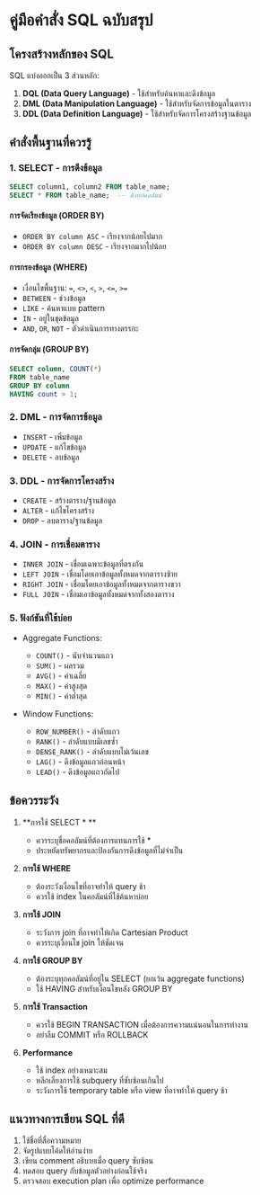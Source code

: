 # คู่มือคำสั่ง SQL ฉบับสรุป

## โครงสร้างหลักของ SQL

SQL แบ่งออกเป็น 3 ส่วนหลัก:
1. **DQL (Data Query Language)** - ใช้สำหรับค้นหาและดึงข้อมูล
2. **DML (Data Manipulation Language)** - ใช้สำหรับจัดการข้อมูลในตาราง
3. **DDL (Data Definition Language)** - ใช้สำหรับจัดการโครงสร้างฐานข้อมูล

## คำสั่งพื้นฐานที่ควรรู้

### 1. SELECT - การดึงข้อมูล
```sql
SELECT column1, column2 FROM table_name;
SELECT * FROM table_name;  -- ดึงทุกคอลัมน์
```

#### การจัดเรียงข้อมูล (ORDER BY)
- `ORDER BY column ASC` - เรียงจากน้อยไปมาก
- `ORDER BY column DESC` - เรียงจากมากไปน้อย

#### การกรองข้อมูล (WHERE)
- เงื่อนไขพื้นฐาน: `=`, `<>`, `<`, `>`, `<=`, `>=`
- `BETWEEN` - ช่วงข้อมูล
- `LIKE` - ค้นหาแบบ pattern
- `IN` - อยู่ในชุดข้อมูล
- `AND`, `OR`, `NOT` - ตัวดำเนินการทางตรรกะ

#### การจัดกลุ่ม (GROUP BY)
```sql
SELECT column, COUNT(*) 
FROM table_name 
GROUP BY column
HAVING count > 1;
```

### 2. DML - การจัดการข้อมูล
- `INSERT` - เพิ่มข้อมูล
- `UPDATE` - แก้ไขข้อมูล
- `DELETE` - ลบข้อมูล

### 3. DDL - การจัดการโครงสร้าง
- `CREATE` - สร้างตาราง/ฐานข้อมูล
- `ALTER` - แก้ไขโครงสร้าง
- `DROP` - ลบตาราง/ฐานข้อมูล

### 4. JOIN - การเชื่อมตาราง
- `INNER JOIN` - เชื่อมเฉพาะข้อมูลที่ตรงกัน
- `LEFT JOIN` - เชื่อมโดยเอาข้อมูลทั้งหมดจากตารางซ้าย
- `RIGHT JOIN` - เชื่อมโดยเอาข้อมูลทั้งหมดจากตารางขวา
- `FULL JOIN` - เชื่อมเอาข้อมูลทั้งหมดจากทั้งสองตาราง

### 5. ฟังก์ชันที่ใช้บ่อย
- Aggregate Functions:
  - `COUNT()` - นับจำนวนแถว
  - `SUM()` - ผลรวม
  - `AVG()` - ค่าเฉลี่ย
  - `MAX()` - ค่าสูงสุด
  - `MIN()` - ค่าต่ำสุด

- Window Functions:
  - `ROW_NUMBER()` - ลำดับแถว
  - `RANK()` - ลำดับแบบมีเลขซ้ำ
  - `DENSE_RANK()` - ลำดับแบบไม่เว้นเลข
  - `LAG()` - ดึงข้อมูลแถวก่อนหน้า
  - `LEAD()` - ดึงข้อมูลแถวถัดไป

## ข้อควรระวัง

1. **การใช้ SELECT * **
   - ควรระบุชื่อคอลัมน์ที่ต้องการแทนการใช้ *
   - ประหยัดทรัพยากรและป้องกันการดึงข้อมูลที่ไม่จำเป็น

2. **การใช้ WHERE**
   - ต้องระวังเงื่อนไขที่อาจทำให้ query ช้า
   - ควรใช้ index ในคอลัมน์ที่ใช้ค้นหาบ่อย

3. **การใช้ JOIN**
   - ระวังการ join ที่อาจทำให้เกิด Cartesian Product
   - ควรระบุเงื่อนไข join ให้ชัดเจน

4. **การใช้ GROUP BY**
   - ต้องระบุทุกคอลัมน์ที่อยู่ใน SELECT (ยกเว้น aggregate functions)
   - ใช้ HAVING สำหรับเงื่อนไขหลัง GROUP BY

5. **การใช้ Transaction**
   - ควรใช้ BEGIN TRANSACTION เมื่อต้องการความแน่นอนในการทำงาน
   - อย่าลืม COMMIT หรือ ROLLBACK

6. **Performance**
   - ใช้ index อย่างเหมาะสม
   - หลีกเลี่ยงการใช้ subquery ที่ซับซ้อนเกินไป
   - ระวังการใช้ temporary table หรือ view ที่อาจทำให้ query ช้า

## แนวทางการเขียน SQL ที่ดี

1. ใช้ชื่อที่สื่อความหมาย
2. จัดรูปแบบโค้ดให้อ่านง่าย
3. เขียน comment อธิบายเมื่อ query ซับซ้อน
4. ทดสอบ query กับข้อมูลตัวอย่างก่อนใช้จริง
5. ตรวจสอบ execution plan เพื่อ optimize performance 